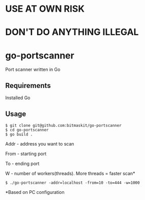 # USE AT OWN RISK 
# DON'T DO ANYTHING ILLEGAL

# go-portscanner
Port scanner written in Go

## Requirements
Installed Go

## Usage

```shell script
$ git clone git@github.com:bitmaskit/go-portscanner
$ cd go-portscanner
$ go build .
```

Addr - address you want to scan

From - starting port

To - ending port

W - number of workers(threads). More threads = faster scan*
```shell script
$ ./go-portscanner -addr=localhost -from=10 -to=444 -w=1000
```

*Based on PC configuration
